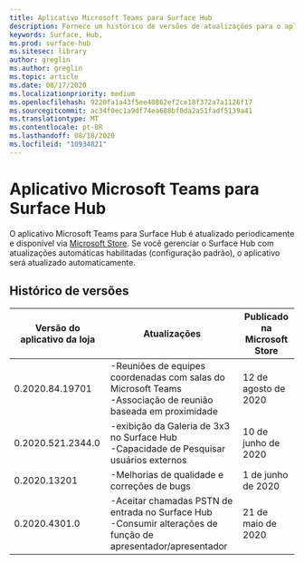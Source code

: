 ```yaml
---
title: Aplicativo Microsoft Teams para Surface Hub
description: Fornece um histórico de versões de atualizações para o aplicativo Microsoft Teams para Surface Hub
keywords: Surface, Hub,
ms.prod: surface-hub
ms.sitesec: library
author: greglin
ms.author: greglin
ms.topic: article
ms.date: 08/17/2020
ms.localizationpriority: medium
ms.openlocfilehash: 9220fa1a43f5ee40862ef2ce18f372a7a1126f17
ms.sourcegitcommit: ac34f0ec1a9df74ea688bf0da2a51fadf5139a41
ms.translationtype: MT
ms.contentlocale: pt-BR
ms.lasthandoff: 08/18/2020
ms.locfileid: "10934821"
---
```

# Aplicativo Microsoft Teams para Surface Hub 

O aplicativo Microsoft Teams para Surface Hub é atualizado periodicamente e disponível via [Microsoft Store](https://www.microsoft.com/store/apps/windows). Se você gerenciar o Surface Hub com atualizações automáticas habilitadas (configuração padrão), o aplicativo será atualizado automaticamente.
 

## Histórico de versões
| Versão do aplicativo da loja | Atualizações                                                                                         | Publicado na Microsoft Store |
| --------------------- | --------------------------------------------------------------------------------------------------- | -------------------------------- |
| 0.2020.84.19701       | -Reuniões de equipes coordenadas com salas do Microsoft Teams <br> -Associação de reunião baseada em proximidade                            | 12 de agosto de 2020<br>            |
| 0.2020.521.2344.0     | -exibição da Galeria de 3x3 no Surface Hub<br>-Capacidade de Pesquisar usuários externos                         | 10 de junho de 2020<br>            |
| 0.2020.13201          | -Melhorias de qualidade e correções de bugs                                                                | 1 de junho de 2020<br>          |
| 0.2020.4301.0         | -Aceitar chamadas PSTN de entrada no Surface Hub<br>-Consumir alterações de função de apresentador/apresentador            | 21 de maio de 2020                     |
